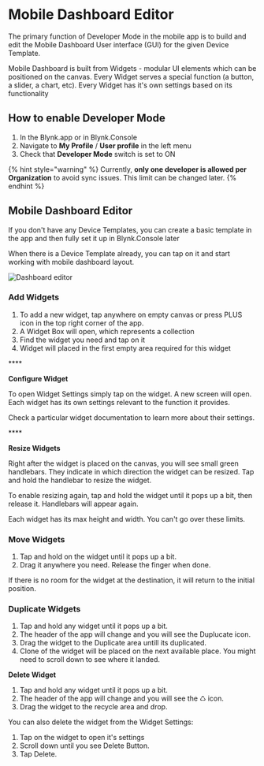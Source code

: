 # Mobile Dashboard Editor

The primary function of Developer Mode in the mobile app is to build and edit the Mobile Dashboard User interface \(GUI\) for the given Device Template.

Mobile Dashboard is built from Widgets - modular UI elements which can be positioned on the canvas. Every Widget serves a special function \(a button, a slider, a chart, etc\). Every Widget has it's own settings based on its functionality

## **How to enable Developer Mode**

1. In the Blynk.app or in Blynk.Console
2. Navigate to **My Profile** / **User profile** in the left menu
3. Check that **Developer Mode** switch is set to ON

{% hint style="warning" %}
Currently, **only one developer is allowed per Organization** to avoid sync issues. This limit can be changed later.
{% endhint %}

## Mobile Dashboard Editor

If you don't have any Device Templates, you can create a basic template in the app and then fully set it up in Blynk.Console later

When there is a Device Template already, you can tap on it and start working with mobile dashboard layout.

![Dashboard editor](https://user-images.githubusercontent.com/72790181/119659720-1cc3ba00-be37-11eb-9332-0f4b7359a757.png)

### **Add Widgets**

1. To add a new widget, tap anywhere on empty canvas or press PLUS icon in the top right corner of the app.
2. A Widget Box will open, which represents a collection
3. Find the widget you need and tap on it
4. Widget will placed in the first empty area required for this widget

\*\*\*\*

**Configure Widget**

To open Widget Settings simply tap on the widget. A new screen will open. Each widget has its own settings relevant to the function it provides.

Check a particular widget documentation to learn more about their settings.

\*\*\*\*

**Resize Widgets**

Right after the widget is placed on the canvas, you will see small green handlebars. They indicate in which direction the widget can be resized. Tap and hold the handlebar to resize the widget.

To enable resizing again, tap and hold the widget until it pops up a bit, then release it. Handlebars will appear again.

Each widget has its max height and width. You can't go over these limits.

### Move Widgets

1. Tap and hold on the widget until it pops up a bit. 
2. Drag it anywhere you need. Release the finger when done.

If there is no room for the widget at the destination, it will return to the initial position.

### Duplicate Widgets

1. Tap and hold any widget until it pops up a bit. 
2. The header of the app will change and you will see the Duplucate icon. 
3. Drag the widget to the Duplicate area untill its duplicated. 
4. Clone of the widget will be placed on the next available place. You might need to scroll down to see where it landed.

**Delete Widget**

1. Tap and hold any widget until it pops up a bit. 
2. The header of the app will change and you will see the ♺ icon. 
3. Drag the widget to the recycle area and drop.  

You can also delete the widget from the Widget Settings:

1. Tap on the widget to open it's settings
2. Scroll down until you see Delete Button.
3. Tap Delete.

